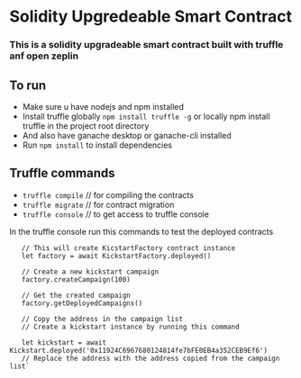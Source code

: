 # Solidity Upgredeable Smart Contract

### This is a solidity upgradeable smart contract  built with truffle anf open zeplin

## To run
 - Make sure u have nodejs and npm installed
 - Install truffle globally `npm install truffle -g` or locally npm install truffle in the project root directory
 - And also have ganache desktop or ganache-cli installed
 - Run `npm install` to install dependencies


## Truffle commands
 - `truffle compile` // for compiling the contracts
 - `truffle migrate` // for contract migration
 - `truffle console` // to get access to truffle console


In the truffle console run this commands to test the deployed contracts

```
   // This will create KicstartFactory contract instance
   let factory = await KickstartFactory.deployed()

   // Create a new kickstart campaign
   factory.createCampaign(100)

   // Get the created campaign
   factory.getDeployedCampaigns()

   // Copy the address in the campaign list
   // Create a kickstart instance by running this command
    
   let kickstart = await Kickstart.deployed('0x11924C6967680124814fe7bFE0EB4a352CEB9Ef6')
   // Replace the address with the address copied from the campaign list`
```
